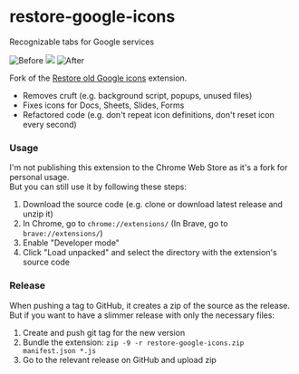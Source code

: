 # restore-google-icons
Recognizable tabs for Google services

![Before](https://user-images.githubusercontent.com/497458/99908045-157cf180-2cd8-11eb-93bf-9b848e987f5c.png)
![](https://media.giphy.com/media/rDb9zTgdfiPwQ/giphy.gif)
![After](https://user-images.githubusercontent.com/497458/99908019-f3836f00-2cd7-11eb-917d-42d7dd6d2a5c.png)

Fork of the [Restore old Google icons](https://chrome.google.com/webstore/detail/restore-old-google-icons/iellnmonjokmoagdlggagdmfjgpiahmb/related) extension.

- Removes cruft (e.g. background script, popups, unused files)
- Fixes icons for Docs, Sheets, Slides, Forms
- Refactored code (e.g. don't repeat icon definitions, don't reset icon every second)

### Usage

I'm not publishing this extension to the Chrome Web Store as it's a fork for personal usage.  
But you can still use it by following these steps:

1. Download the source code (e.g. clone or download latest release and unzip it)
2. In Chrome, go to `chrome://extensions/` (In Brave, go to `brave://extensions/`)
3. Enable "Developer mode"
4. Click "Load unpacked" and select the directory with the extension's source code

### Release

When pushing a tag to GitHub, it creates a zip of the source as the release.
But if you want to have a slimmer release with only the necessary files:

1. Create and push git tag for the new version
2. Bundle the extension: `zip -9 -r restore-google-icons.zip manifest.json *.js`
3. Go to the relevant release on GitHub and upload zip
